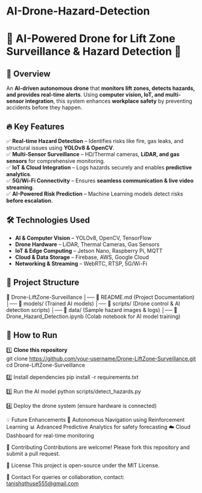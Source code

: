 # AI-Drone-Hazard-Detection

# 🚁 AI-Powered Drone for Lift Zone Surveillance & Hazard Detection 🚀  

## 📌 Overview  
An **AI-driven autonomous drone** that **monitors lift zones, detects hazards, and provides real-time alerts**. Using **computer vision, IoT, and multi-sensor integration**, this system enhances **workplace safety** by preventing accidents before they happen.  

## 🔥 Key Features  
✅ **Real-time Hazard Detection** – Identifies risks like fire, gas leaks, and structural issues using **YOLOv8 & OpenCV**.  
✅ **Multi-Sensor Surveillance** – HD/Thermal cameras, **LiDAR, and gas sensors** for comprehensive monitoring.  
✅ **IoT & Cloud Integration** – Logs hazards securely and enables **predictive analytics**.  
✅ **5G/Wi-Fi Connectivity** – Ensures **seamless communication & live video streaming**.  
✅ **AI-Powered Risk Prediction** – Machine Learning models detect risks **before escalation**.  

## 🛠️ Technologies Used  
- **AI & Computer Vision** – YOLOv8, OpenCV, TensorFlow  
- **Drone Hardware** – LiDAR, Thermal Cameras, Gas Sensors  
- **IoT & Edge Computing** – Jetson Nano, Raspberry Pi, MQTT  
- **Cloud & Data Storage** – Firebase, AWS, Google Cloud  
- **Networking & Streaming** – WebRTC, RTSP, 5G/Wi-Fi  

## 📂 Project Structure  
📁 Drone-LiftZone-Surveillance
│── 📄 README.md (Project Documentation)
│── 📂 models/ (Trained AI models)
│── 📂 scripts/ (Drone control & AI detection scripts)
│── 📂 data/ (Sample hazard images & logs)
│── 📄 Drone_Hazard_Detection.ipynb (Colab notebook for AI model training)


## 🚀 How to Run  
1️⃣ **Clone this repository**  
git clone https://github.com/your-username/Drone-LiftZone-Surveillance.git
cd Drone-LiftZone-Surveillance

2️⃣ Install dependencies
pip install -r requirements.txt

3️⃣ Run the AI model
python scripts/detect_hazards.py

4️⃣ Deploy the drone system (ensure hardware is connected)

💡 Future Enhancements
🚀 Autonomous Navigation using Reinforcement Learning
📊 Advanced Predictive Analytics for safety forecasting
☁️ Cloud Dashboard for real-time monitoring

🤝 Contributing
Contributions are welcome! Please fork this repository and submit a pull request.

📜 License
This project is open-source under the MIT License.

📧 Contact
For queries or collaboration, contact: tanishqthuse555@gmail.com
